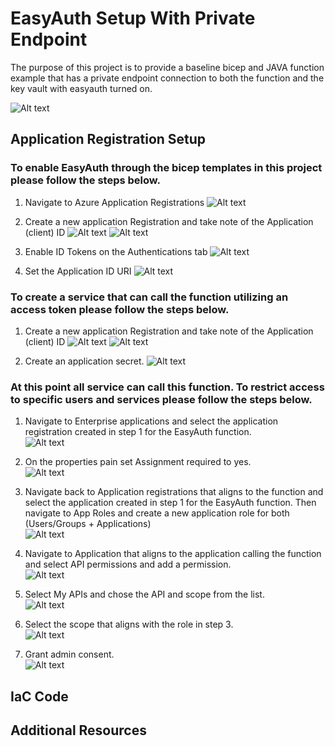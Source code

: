 # EasyAuth Setup With Private Endpoint

The purpose of this project is to provide a baseline bicep and JAVA function example that has a private endpoint connection to both the function and the key vault with easyauth turned on.

![Alt text](assets/Architecture.png?raw=true "Architecture Diagram")

## Application Registration Setup
### To enable EasyAuth through the bicep templates in this project please follow the steps below.

1. Navigate to Azure Application Registrations
![Alt text](assets/AppRegistration.png?raw=true "Azure Application Registration")

2. Create a new application Registration and take note of the Application (client) ID
![Alt text](assets/NewRegistration.png?raw=true "New Registration")
![Alt text](assets/ClientId.png?raw=true "Client Id")

3. Enable ID Tokens on the Authentications tab
![Alt text](assets/IdTokens.png?raw=true "Enable ID Tokens")

4. Set the Application ID URI
![Alt text](assets/ExposeAPI.png?raw=true "Expose API")

### To create a service that can call the function utilizing an access token please follow the steps below.

1. Create a new application Registration and take note of the Application (client) ID
![Alt text](assets/NewRegistration.png?raw=true "New Registration")
![Alt text](assets/ClientId.png?raw=true "Client Id")

2. Create an application secret.
![Alt text](assets/ClientSecret.png?raw=true "Client Secret")

### At this point all service can call this function. To restrict access to specific users and services please follow the steps below.

1. Navigate to Enterprise applications and select the application registration created in step 1 for the EasyAuth function.  
![Alt text](assets/EnterpriseApps.png?raw=true "Enterprise Apps")

2. On the properties pain set Assignment required to yes.  
![Alt text](assets/AssignmentRequired.png?raw=true "Assignment Required")

3. Navigate back to Application registrations that aligns to the function and select the application created in step 1 for the EasyAuth function. Then navigate to App Roles and create a new application role for both (Users/Groups + Applications)  
![Alt text](assets/ApplicationRole.png?raw=true "Application Role")

4. Navigate to Application that aligns to the application calling the function and select API permissions and add a permission.  
![Alt text](assets/APIPermissions.png?raw=true "API Permissions")

5. Select My APIs and chose the API and scope from the list.  
![Alt text](assets/MyApis.png?raw=true "My Apis")

6. Select the scope that aligns with the role in step 3.  
![Alt text](assets/Scope.png?raw=true "Scope")

7. Grant admin consent.  
![Alt text](assets/Consent.png?raw=true "Consent")

## IaC Code


## Additional Resources


